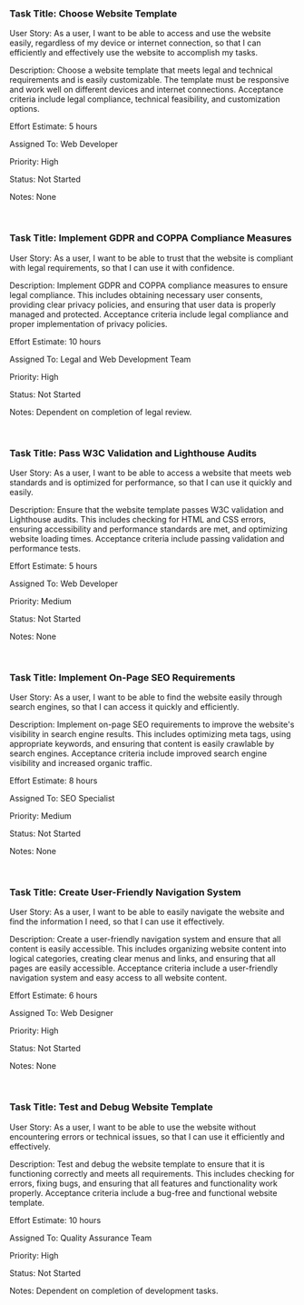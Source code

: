 <h3>Task Title: Choose Website Template</h3>

User Story: As a user, I want to be able to access and use the website easily, regardless of my device or internet connection, so that I can efficiently and effectively use the website to accomplish my tasks.

Description: Choose a website template that meets legal and technical requirements and is easily customizable. The template must be responsive and work well on different devices and internet connections. Acceptance criteria include legal compliance, technical feasibility, and customization options.

Effort Estimate: 5 hours

Assigned To: Web Developer

Priority: High

Status: Not Started

Notes: None

<br/>
<h3>Task Title: Implement GDPR and COPPA Compliance Measures</h3>

User Story: As a user, I want to be able to trust that the website is compliant with legal requirements, so that I can use it with confidence.

Description: Implement GDPR and COPPA compliance measures to ensure legal compliance. This includes obtaining necessary user consents, providing clear privacy policies, and ensuring that user data is properly managed and protected. Acceptance criteria include legal compliance and proper implementation of privacy policies.

Effort Estimate: 10 hours

Assigned To: Legal and Web Development Team

Priority: High

Status: Not Started

Notes: Dependent on completion of legal review.

<br/>
<h3>Task Title: Pass W3C Validation and Lighthouse Audits</h3>

User Story: As a user, I want to be able to access a website that meets web standards and is optimized for performance, so that I can use it quickly and easily.

Description: Ensure that the website template passes W3C validation and Lighthouse audits. This includes checking for HTML and CSS errors, ensuring accessibility and performance standards are met, and optimizing website loading times. Acceptance criteria include passing validation and performance tests.

Effort Estimate: 5 hours

Assigned To: Web Developer

Priority: Medium

Status: Not Started

Notes: None

<br/>
<h3>Task Title: Implement On-Page SEO Requirements</h3>

User Story: As a user, I want to be able to find the website easily through search engines, so that I can access it quickly and efficiently.

Description: Implement on-page SEO requirements to improve the website's visibility in search engine results. This includes optimizing meta tags, using appropriate keywords, and ensuring that content is easily crawlable by search engines. Acceptance criteria include improved search engine visibility and increased organic traffic.

Effort Estimate: 8 hours

Assigned To: SEO Specialist

Priority: Medium

Status: Not Started

Notes: None

<br/>
<h3>Task Title: Create User-Friendly Navigation System</h3>

User Story: As a user, I want to be able to easily navigate the website and find the information I need, so that I can use it effectively.

Description: Create a user-friendly navigation system and ensure that all content is easily accessible. This includes organizing website content into logical categories, creating clear menus and links, and ensuring that all pages are easily accessible. Acceptance criteria include a user-friendly navigation system and easy access to all website content.

Effort Estimate: 6 hours

Assigned To: Web Designer

Priority: High

Status: Not Started

Notes: None

<br/>
<h3>Task Title: Test and Debug Website Template</h3>

User Story: As a user, I want to be able to use the website without encountering errors or technical issues, so that I can use it efficiently and effectively.

Description: Test and debug the website template to ensure that it is functioning correctly and meets all requirements. This includes checking for errors, fixing bugs, and ensuring that all features and functionality work properly. Acceptance criteria include a bug-free and functional website template.

Effort Estimate: 10 hours

Assigned To: Quality Assurance Team

Priority: High

Status: Not Started

Notes: Dependent on completion of development tasks. 
